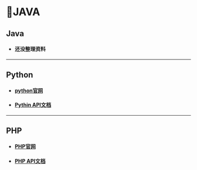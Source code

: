#  📑JAVA

## Java

- #### 还没整理资料

***

## Python

- #### [python官网](https://www.python.org/)

- #### [Pythin API文档](https://docs.python.org/3/)

***

## PHP

- #### [PHP官网](https://www.php.net/)

- #### [PHP API文档](https://www.php.net/manual/zh/)
